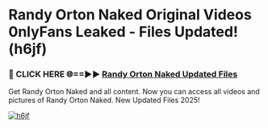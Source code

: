# Randy Orton Naked Original Videos 0nlyFans Leaked - Files Updated! (h6jf)

<h3>🔴 CLICK HERE 🌐==►► <a href="https://tinyurl.com/up5wt9bj" rel="nofollow">Randy Orton Naked Updated Files</a></h3>

Get Randy Orton Naked and all content. Now you can access all videos and pictures of Randy Orton Naked. New Updated Files 2025!

[![h6jf](https://i.imgur.com/ABiUzMV.gif)](https://tinyurl.com/up5wt9bj)
